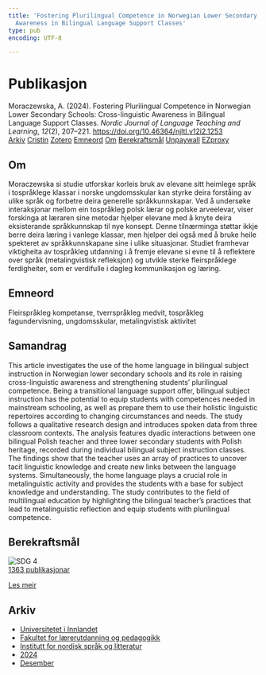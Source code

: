 ```yaml
---
title: 'Fostering Plurilingual Competence in Norwegian Lower Secondary Schools: Cross-linguistic
  Awareness in Bilingual Language Support Classes'
type: pub
encoding: UTF-8

---
```

<h1>Publikasjon</h1>
<article id="csl-bib-container-XVWWKTM2" class="csl-bib-container">
  <div class="csl-bib-body"> <div class="csl-entry">Moraczewska, A. (2024). Fostering Plurilingual Competence in Norwegian Lower Secondary Schools: Cross-linguistic Awareness in Bilingual Language Support Classes. <i>Nordic Journal of Language Teaching and Learning</i>, <i>12</i>(2), 207–221. <a href="https://doi.org/10.46364/njltl.v12i2.1253">https://doi.org/10.46364/njltl.v12i2.1253</a></div> </div>
  <div class="csl-bib-buttons">
    <a href="#taxonomy-article-XVWWKTM2" alt="archive" class="csl-bib-button">Arkiv</a>
    <a href="https://app.cristin.no/results/show.jsf?id=2333405" alt="Cristin" class="csl-bib-button">Cristin</a>
    <a href="http://zotero.org/groups/5881554/items/XVWWKTM2" alt="Zotero" class="csl-bib-button">Zotero</a>
    <a href="#keywords-article-XVWWKTM2" alt="keywords" class="csl-bib-button">Emneord</a>
    <a href="#about-article-XVWWKTM2" alt="about_pub" class="csl-bib-button">Om</a>
    <a href="#sdg-article-XVWWKTM2" alt="sdg" class="csl-bib-button">Berekraftsmål</a>
    <a href="https://journal.uia.no/index.php/NJLTL/article/download/1253/1091" alt="Unpaywall" class="csl-bib-button">Unpaywall</a>
    <a href="https://journal.uia.no/index.php/NJLTL/article/download/1253/1091" alt="EZproxy" class="csl-bib-button">EZproxy</a>
  </div>
  <div id="csl-bib-meta-container-XVWWKTM2"></div>
</article>
<div id="csl-bib-meta-XVWWKTM2" class="csl-bib-meta">
  <article id="about-article-XVWWKTM2" class="about_pub-article">
    <h1>Om</h1>
    Moraczewska si studie utforskar korleis bruk av elevane sitt heimlege språk i tospråklege klassar i norske ungdomsskular kan styrke deira forståing av ulike språk og forbetre deira generelle språkkunnskapar. Ved å undersøke interaksjonar mellom ein tospråkleg polsk lærar og polske arveelevar, viser forskinga at læraren sine metodar hjelper elevane med å knyte deira eksisterande språkkunnskap til nye konsept. Denne tilnærminga støttar ikkje berre deira læring i vanlege klassar, men hjelper dei også med å bruke heile spekteret av språkkunnskapane sine i ulike situasjonar. Studiet framhevar viktigheita av tospråkleg utdanning i å fremje elevane si evne til å reflektere over språk (metalingvistisk refleksjon) og utvikle sterke fleirspråklege ferdigheiter, som er verdifulle i dagleg kommunikasjon og læring.
  </article>
  <article id="keywords-article-XVWWKTM2" class="keywords-article">
    <h1>Emneord</h1>
    Fleirspråkleg kompetanse, tverrspråkleg medvit, tospråkleg fagundervisning, ungdomsskular, metalingvistisk aktivitet
  </article>
  <article id="abstract-article-XVWWKTM2" class="abstract-article">
    <h1>Samandrag</h1>
    This article investigates the use of the home language in bilingual subject instruction in Norwegian lower secondary schools and its role in raising cross-linguistic awareness and strengthening students’ plurilingual competence. Being a transitional language support offer, bilingual subject instruction has the potential to equip students with competences needed in mainstream schooling, as well as prepare them to use their holistic linguistic repertoires according to changing circumstances and needs. The study follows a qualitative research design and introduces spoken data from three classroom contexts. The analysis features dyadic interactions between one bilingual Polish teacher and three lower secondary students with Polish heritage, recorded during individual bilingual subject instruction classes. The findings show that the teacher uses an array of practices to uncover tacit linguistic knowledge and create new links between the language systems. Simultaneously, the home language plays a crucial role in metalinguistic activity and provides the students with a base for subject knowledge and understanding. The study contributes to the field of multilingual education by highlighting the bilingual teacher’s practices that lead to metalinguistic reflection and equip students with plurilingual competence.
  </article>
  <article id="sdg-article-XVWWKTM2" class="sdg-article">
    <h1>Berekraftsmål</h1>
    <div class="sdg-container"><div id="sdg4" class="sdg">
        <img src="{{< params subfolder >}}images/sdg/sdg04_nn.png" class="image" alt="SDG 4">
        <div class="sdg-overlay">
          <a href="{{< params subfolder >}}nn/archive/?sdg=4#archive" class="sdg-publication-count"><span>1363</span> publikasjonar</a>
          <p><a href="https://fn.no/om-fn/fns-baerekraftsmaal/god-utdanning?lang=nno-NO" class="sdg-read-more">Les meir</a></p>
        </div>
      </div></div>
  </article>
  <article id="taxonomy-article-XVWWKTM2" class="taxonomy-article">
    <h1>Arkiv</h1>
    <ul>
      <li><a href="{{< params subfolder >}}nn/archive/?key=3DCRN523">Universitetet i Innlandet</a></li>
      <li><a href="{{< params subfolder >}}nn/archive/?key=WYNZA47F">Fakultet for lærerutdanning og pedagogikk</a></li>
      <li><a href="{{< params subfolder >}}nn/archive/?key=T9U6ILTU">Institutt for nordisk språk og litteratur</a></li>
      <li><a href="{{< params subfolder >}}nn/archive/?key=CAQL5F23">2024</a></li>
      <li><a href="{{< params subfolder >}}nn/archive/?key=GHDRL3E6">Desember</a></li>
    </ul>
  </article>
</div>
